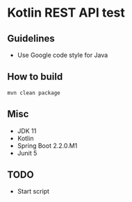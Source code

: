 # Kotlin REST API test

## Guidelines
- Use Google code style for Java

## How to build
`mvn clean package`

## Misc
- JDK 11 
- Kotlin
- Spring Boot 2.2.0.M1
- Junit 5 
## TODO
- Start script
